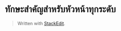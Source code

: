 ทักษะสำคัญสำหรับหัวหน้าทุกระดับ
===


> Written with [StackEdit](https://stackedit.io/).
<!--stackedit_data:
eyJoaXN0b3J5IjpbLTIwMTM5MjM0NDJdfQ==
-->